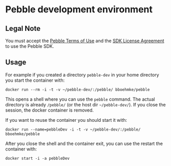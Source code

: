 # Pebble development environment

## Legal Note
You must accept the [Pebble Terms of Use](https://developer.getpebble.com/legal/terms-of-use/)
and the [SDK License Agreement](https://developer.getpebble.com/legal/sdk-license/) 
to use the Pebble SDK.


## Usage

For example if you created a directory ```pebble-dev``` in your home directory 
you start the container with:
```
docker run --rm -i -t -v ~/pebble-dev/:/pebble/ bboehmke/pebble
```
This opens a shell where you can use the ```pebble``` command.
The actual directory is already ```/pebble/``` (or the host dir ```~/pebble-dev/```).
If you close the session, the docker container is removed.


If you want to reuse the container you should start it with:
```
docker run --name=pebbleDev -i -t -v ~/pebble-dev/:/pebble/ bboehmke/pebble
```
After you close the shell and the container exit, you can use the restart the 
container with:
```
docker start -i -a pebbleDev
```
